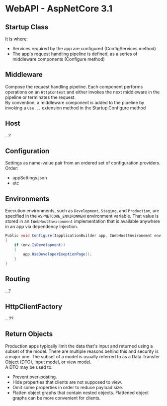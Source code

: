 # WebAPI - AspNetCore 3.1

## Startup Class

It is where: 
- Services required by the app are configured (ConfigServices method)
- The app's request handling pipeline is defined, as a series of middleware components (Configure method)

## Middleware

Compose the request handling pipeline. Each component performs operations on an `HttpContext` and either invokes the next middleware in the pipeline or terminates the request.  
By convention, a middleware component is added to the pipeline by invoking a `Use...` extension method in the Startup.Configure method

## Host

...?

## Configuration

Settings as name-value pair from an ordered set of configuration providers. 
Order:
- appSettings.json
- etc


## Environments

Execution environments, such as `Development`, `Staging`, and `Production`, are specified in the `ASPNETCORE_ENVIRONMENT`environment variable. That value is stored in an `IWebHostEnvironment` implementation that is available anywhere in an app via dependency Injection.  

```cs
Public void Configure(IapplicationBuilder app, IWebHostEnvironemnt env)
{
	if (env.IsDevelopment))
	{
		app.UseDeveloperExeptionPage();
	}
}
```

## Routing

...?

## HttpClientFactory

.. ??


## Return Objects
Production apps typically limit the data that's input and returned using a subset of the model. There are multiple reasons behind this and security is a major one. The subset of a model is usually referred to as a Data Transfer Object (DTO), input model, or view model.  
A DTO may be used to:  
- Prevent over-posting.
- Hide properties that clients are not supposed to view.
- Omit some properties in order to reduce payload size.
- Flatten object graphs that contain nested objects. Flattened object graphs can be more convenient for clients.